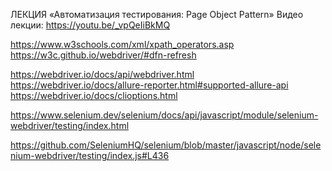  ЛЕКЦИЯ
«Автоматизация тестирования: Page Object Pattern»
Видео лекции:
https://youtu.be/_vpQeIiBkMQ

https://www.w3schools.com/xml/xpath_operators.asp
https://w3c.github.io/webdriver/#dfn-refresh

https://webdriver.io/docs/api/webdriver.html
https://webdriver.io/docs/allure-reporter.html#supported-allure-api
https://webdriver.io/docs/clioptions.html

https://www.selenium.dev/selenium/docs/api/javascript/module/selenium-webdriver/testing/index.html

https://github.com/SeleniumHQ/selenium/blob/master/javascript/node/selenium-webdriver/testing/index.js#L436

